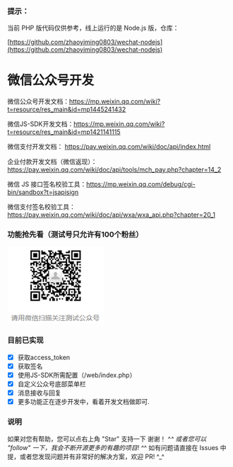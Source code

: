 ### 提示：

当前 PHP 版代码仅供参考，线上运行的是 Node.js 版，仓库： 

[https://github.com/zhaoyiming0803/wechat-nodejs](https://github.com/zhaoyiming0803/wechat-nodejs)

# 微信公众号开发

微信公众号开发文档：https://mp.weixin.qq.com/wiki?t=resource/res_main&id=mp1445241432

微信JS-SDK开发文档：https://mp.weixin.qq.com/wiki?t=resource/res_main&id=mp1421141115

微信支付开发文档：  https://pay.weixin.qq.com/wiki/doc/api/index.html

企业付款开发文档（微信返现）：https://pay.weixin.qq.com/wiki/doc/api/tools/mch_pay.php?chapter=14_2

微信 JS 接口签名校验工具：https://mp.weixin.qq.com/debug/cgi-bin/sandbox?t=jsapisign

微信支付签名校验工具：https://pay.weixin.qq.com/wiki/doc/api/wxa/wxa_api.php?chapter=20_1

### 功能抢先看（测试号只允许有100个粉丝）

![image](https://github.com/zhaoyiming0803/wechat-php/blob/master/qrcode.png)

### 目前已实现

- [x] 获取access_token
- [x] 获取签名
- [x] 使用JS-SDK所需配置（/web/index.php）
- [x] 自定义公众号底部菜单栏
- [x] 消息接收与回复
- [x] 更多功能正在逐步开发中，看着开发文档做即可.

### 说明

如果对您有帮助，您可以点右上角 "Star" 支持一下 谢谢！ ^_^
或者您可以 "follow" 一下，我会不断开源更多的有趣的项目! ^_^
如有问题请直接在 Issues 中提，或者您发现问题并有非常好的解决方案，欢迎 PR! ^_^

